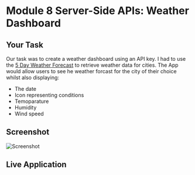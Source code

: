# Module 8 Server-Side APIs: Weather Dashboard

## Your Task

Our task was to create a weather dashboard using an API key. 
I had to use the [5 Day Weather Forecast](https://openweathermap.org/forecast5) to retrieve weather data for cities. 
The App would allow users to see he weather forcast for the city of their choice whilst also displaying:
- The date
- Icon representing conditions
- Temoparature
- Humidity 
- Wind speed 



## Screenshot 
![Screenshot](/screenshot.png)

## Live Application



